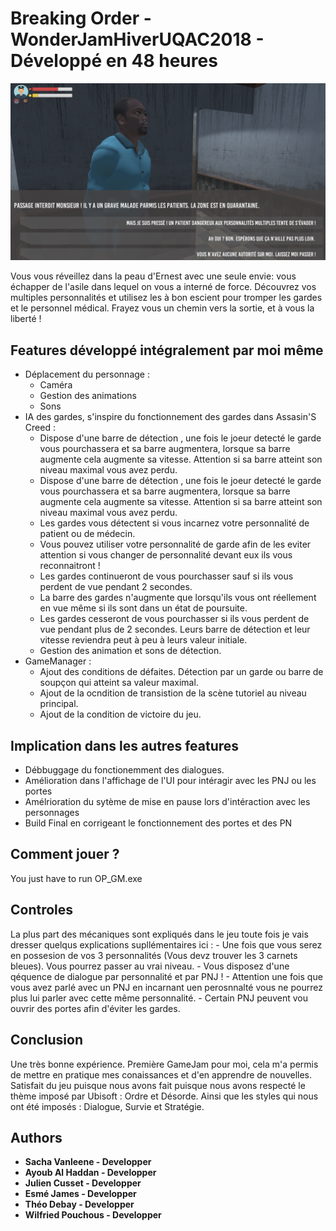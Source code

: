 # Breaking Order - WonderJamHiverUQAC2018 - Développé en 48 heures 

![A screenshot](screenshot.png)

Vous vous réveillez dans la peau d'Ernest avec une seule envie: vous échapper de l'asile dans lequel on vous a interné de force. Découvrez vos multiples personnalités et utilisez les à bon escient pour tromper les gardes et le personnel médical. Frayez vous un chemin vers la sortie, et à vous la liberté !

## Features développé intégralement par moi même 
- Déplacement du personnage : 
	- Caméra
	- Gestion des animations
	- Sons
- IA des gardes, s'inspire du fonctionnement des gardes dans Assasin'S Creed :
	- Dispose d'une barre de détection , une fois le joeur detecté le garde vous pourchassera et sa barre augmentera, lorsque sa barre augmente cela augmente sa vitesse. Attention si sa barre atteint son niveau maximal vous avez perdu.
	- Dispose d'une barre de détection , une fois le joeur detecté le garde vous pourchassera et sa barre augmentera, lorsque sa barre augmente cela augmente sa vitesse. Attention si sa barre atteint son niveau maximal vous avez perdu.
	- Les gardes vous détectent si vous incarnez votre personnalité de patient ou de médecin.
	- Vous pouvez utiliser votre personnalité de garde afin de les eviter attention si vous changer de personnalité devant eux ils vous reconnaitront !
	- Les gardes continueront de vous pourchasser sauf si ils vous perdent de vue pendant 2 secondes.
	- La barre des gardes n'augmente que lorsqu'ils vous ont réellement en vue même si ils sont dans un état de poursuite.
	-  Les gardes cesseront de vous pourchasser si ils vous perdent de vue pendant plus de 2 secondes. Leurs barre de détection et leur vitesse reviendra peut à peu à leurs valeur initiale.
	- Gestion des animation et  sons de détection.
- GameManager :
	- Ajout des conditions de défaites. Détection par un garde ou barre de soupçon qui atteint sa valeur maximal.
	- Ajout de la ocndition de transistion de la scène tutoriel au niveau principal.
	- Ajout de la condition de victoire du jeu.
## Implication dans les autres features
- Débbuggage du fonctionemment des dialogues.
- Amélioration dans l'affichage de l'UI pour intéragir avec les PNJ ou les portes
- Amélrioration du sytème de mise en pause lors d'intéraction avec les personnages
- Build Final en corrigeant le fonctionnement des portes et des PN
## Comment jouer ?

You just have to run OP_GM.exe
 
## Controles
La plus part des mécaniques sont expliqués dans le jeu toute fois je vais dresser quelqus explications supllémentaires ici :
	- Une fois que vous serez en possesion de vos 3 personnalités (Vous devz trouver les 3 carnets bleues). Vous pourrez passer au vrai niveau.
	- Vous disposez d'une qéquence de dialogue par personnalité et par PNJ ! 
	- Attention une fois que vous avez parlé avec un PNJ en incarnant uen perosnnalté vous ne pourrez plus lui parler avec cette même personnalité. 
	- Certain PNJ peuvent vou ouvrir des portes afin d'éviter les gardes.
## Conclusion
Une très bonne expérience. Première GameJam pour moi, cela m'a permis de mettre en pratique mes conaissances et d'en apprendre de nouvelles. Satisfait du jeu puisque nous avons fait puisque nous avons respecté le thème imposé par Ubisoft : Ordre et Désorde. Ainsi que les styles qui nous ont été imposés : Dialogue, Survie et Stratégie.



## Authors

* **Sacha Vanleene - Developper** 
* **Ayoub Al Haddan - Developper**
* **Julien Cusset - Developper**
* **Esmé James - Developper**
* **Théo Debay - Developper**
* **Wilfried Pouchous - Developper**
